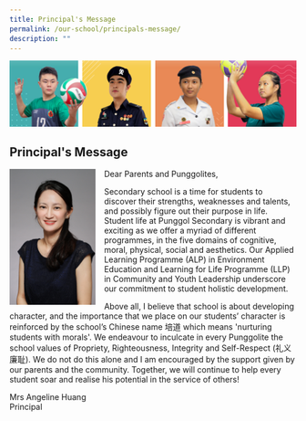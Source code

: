 ```yaml
---
title: Principal's Message
permalink: /our-school/principals-message/
description: ""
---
```

![](/images/Our%20School/subbanner.jpg)

## Principal's Message

<img src="/images/Our%20School/MRS%20ANGELINE%20HUANG.jpg" style="width:30%;margin-right:15px;" align = "left">

Dear Parents and Punggolites,

  

Secondary school is a time for students to discover their strengths, weaknesses and talents, and possibly figure out their purpose in life. Student life at Punggol Secondary is vibrant and exciting as we offer a myriad of different programmes, in the five domains of cognitive, moral, physical, social and aesthetics. Our Applied Learning Programme (ALP) in Environment Education and Learning for Life Programme (LLP) in Community and Youth Leadership underscore our commitment to student holistic development.

  

Above all, I believe that school is about developing character, and the importance that we place on our students’ character is reinforced by the school’s Chinese name 培道 which means 'nurturing students with morals'. We endeavour to inculcate in every Punggolite the school values of Propriety, Righteousness, Integrity and Self-Respect (礼义廉耻). We do not do this alone and I am encouraged by the support given by our parents and the community. Together, we will continue to help every student soar and realise his potential in the service of others!

  

Mrs Angeline Huang<br>
Principal
